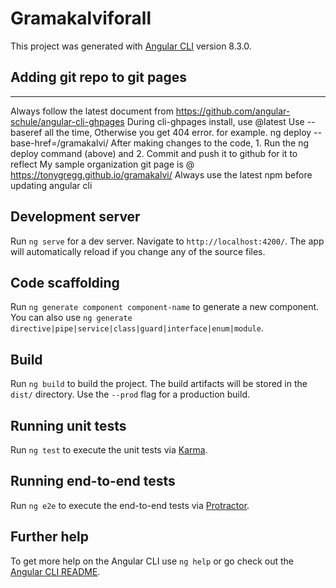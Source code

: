 # Gramakalviforall

This project was generated with [Angular CLI](https://github.com/angular/angular-cli) version 8.3.0.
## Adding git repo to git pages
-- --- ---- ------ -------- ------- ---

Always follow the latest document from https://github.com/angular-schule/angular-cli-ghpages
During cli-ghpages install, use @latest
Use --baseref all the time, Otherwise you get 404 error.  for example.
 ng deploy --base-href=/gramakalvi/
  After making changes to the code, 1. Run the ng deploy command (above) and 2. Commit and push it to  github for it to reflect
My sample organization git page is @ https://tonygregg.github.io/gramakalvi/
Always use the latest npm before updating angular cli

## Development server

Run `ng serve` for a dev server. Navigate to `http://localhost:4200/`. The app will automatically reload if you change any of the source files.

## Code scaffolding

Run `ng generate component component-name` to generate a new component. You can also use `ng generate directive|pipe|service|class|guard|interface|enum|module`.

## Build

Run `ng build` to build the project. The build artifacts will be stored in the `dist/` directory. Use the `--prod` flag for a production build.

## Running unit tests

Run `ng test` to execute the unit tests via [Karma](https://karma-runner.github.io).

## Running end-to-end tests

Run `ng e2e` to execute the end-to-end tests via [Protractor](http://www.protractortest.org/).

## Further help

To get more help on the Angular CLI use `ng help` or go check out the [Angular CLI README](https://github.com/angular/angular-cli/blob/master/README.md).
